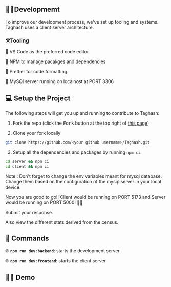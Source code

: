 ## 🧑‍💻Developmemt 

To improve our development process, we've set up tooling and systems. Taghash uses a client server architecture.

### ⚒️Tooling

📌 VS Code as the preferred code editor.

📌 NPM to manage pacakges and dependencies

📌 Prettier for code formatting.

📌 MySQl server running on localhost at PORT 3306

## 💻 Setup the Project

The following steps will get you up and running to contribute to Taghash:

1. Fork the repo (click the <kbd>Fork</kbd> button at the top right of
   [this page](https://github.com/Bismay5467/Taghash.git))

2. Clone your fork locally

```sh
git clone https://github.com/<your github username>/Taghash.git
```

3. Setup all the dependencies and packages by running `npm ci`.

```sh
cd server && npm ci
cd client && npm ci
```

Note : Don't forget to change the env variables meant for mysql database. Change them based on the configuration of the mysql server in your local device.

Now you are good to go!! Client would be running on PORT 5173 and Server would be running on PORT 5000! 🚀✨

Submit your response.

Also view the different stats derived from the census.

## 🤖 Commands

🌐 **`npm run dev:backend`**: starts the development server.

🌐 **`npm run dev:frontend`**: starts the client server.

## 🧑‍💻 Demo


 